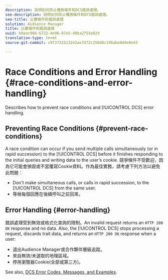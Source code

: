 ```yaml
---
description: 說明如何防止種族條件和DCS錯誤處理。
seo-description: 說明如何防止種族條件和DCS錯誤處理。
seo-title: 比賽條件和錯誤處理
solution: Audience Manager
title: 比賽條件和錯誤處理
uuid: b0aac960-6732-4e96-87a5-40ba2755e02d
translation-type: tm+mt
source-git-commit: c9737315132e2ae7d72c250d8c196abe8d9e0e43

---
```



# Race Conditions and Error Handling {#race-conditions-and-error-handling}

Describes how to prevent race conditions and [!UICONTROL DCS] error handling.

## Preventing Race Conditions {#prevent-race-conditions}

A race condition can occur if you send multiple calls simultaneously (or in rapid succession) to the [!UICONTROL DCS] before it finishes responding to the initial queries and writing data to the user’s cookie. 競爭條件不受歡迎，因為它可能會損毀或不當覆寫Cookie資料。作為最佳實務，請考慮下列方法以避免此問題：

* Don&#39;t make simultaneous calls, or calls in rapid succession, to the [!UICONTROL DCS] from the same user.
* 等候每個回應在後續呼叫之前回來。

## Error Handling {#error-handling}

錯誤處理受到無效或格式化查詢的限制。An invalid request returns an `HTTP 200 OK` response and no data. Also, the [!UICONTROL DCS] stops processing a request, discards trait data, and returns an `HTTP 200 OK` response when a user:

* 退出Audience Manager或合作夥伴層級追蹤。
* 來自無效/未選取的地理區域。
* 停用瀏覽器Cookie(全部或第三方)。

See also, [DCS Error Codes, Messages, and Examples](../../../api/dcs-intro/dcs-api-reference/dcs-error-codes.md).